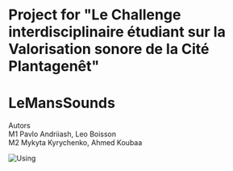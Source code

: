 # Project for "Le Challenge interdisciplinaire étudiant sur la Valorisation sonore de la Cité Plantagenêt"
# LeMansSounds
Autors  
M1 Pavlo Andriiash, Leo Boisson  
M2 Mykyta Kyrychenko, Ahmed Koubaa  
  
![Using](https://j.gifs.com/911JVY.gif)
